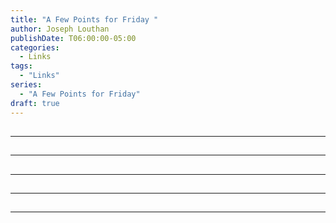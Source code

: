 ```yaml
---
title: "A Few Points for Friday "
author: Joseph Louthan
publishDate: T06:00:00-05:00
categories:
  - Links
tags:
  - "Links"
series:
  - "A Few Points for Friday"
draft: true
---
```


##

------

##

------

##

------

##

------

##

------


